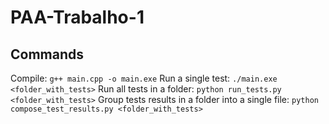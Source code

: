 # PAA-Trabalho-1

## Commands
Compile: `g++ main.cpp -o main.exe`
Run a single test: `./main.exe <folder_with_tests>`
Run all tests in a folder: `python run_tests.py <folder_with_tests>`
Group tests results in a folder into a single file: `python compose_test_results.py <folder_with_tests>`
